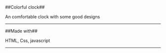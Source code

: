 ##Colorful clock##

An comfortable clock with some good designs 

---
##Made with##

HTML, Css, javascript

---
